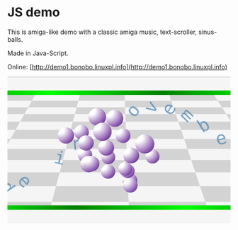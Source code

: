 # JS demo
This is amiga-like demo with a classic amiga music, text-scroller, sinus-balls.

Made in Java-Script.

Online: [http://demo1.bonobo.linuxpl.info](http://demo1.bonobo.linuxpl.info)

![](example.png)

